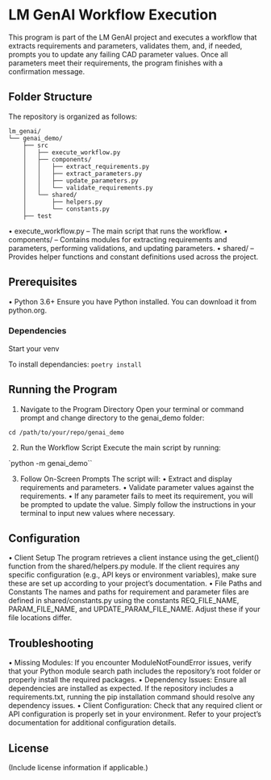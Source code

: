 # LM GenAI Workflow Execution

This program is part of the LM GenAI project and executes a workflow that extracts requirements and parameters, validates them, and, if needed, prompts you to update any failing CAD parameter values. Once all parameters meet their requirements, the program finishes with a confirmation message.

## Folder Structure

The repository is organized as follows:

```
lm_genai/
└── genai_demo/
    ├── src
    │   ├── execute_workflow.py
    │   ├── components/
    │   │   ├── extract_requirements.py
    │   │   ├── extract_parameters.py
    │   │   ├── update_parameters.py
    │   │   └── validate_requirements.py
    │   └── shared/
    │       ├── helpers.py
    │       └── constants.py
    ├── test
```

• execute_workflow.py – The main script that runs the workflow.
• components/ – Contains modules for extracting requirements and parameters, performing validations, and updating parameters.
• shared/ – Provides helper functions and constant definitions used across the project.

## Prerequisites
• Python 3.6+
Ensure you have Python installed. You can download it from python.org.

### Dependencies

Start your venv

To install dependancies: 
`poetry install`




## Running the Program
1.	Navigate to the Program Directory
Open your terminal or command prompt and change directory to the genai_demo folder:

`cd /path/to/your/repo/genai_demo`


2.	Run the Workflow Script
Execute the main script by running:

`python -m genai_demo``


3.	Follow On-Screen Prompts
The script will:
	• Extract and display requirements and parameters.
	• Validate parameter values against the requirements.
	• If any parameter fails to meet its requirement, you will be prompted to update the value.
Simply follow the instructions in your terminal to input new values where necessary.

## Configuration
• Client Setup
The program retrieves a client instance using the get_client() function from the shared/helpers.py module. If the client requires any specific configuration (e.g., API keys or environment variables), make sure these are set up according to your project’s documentation.
• File Paths and Constants
The names and paths for requirement and parameter files are defined in shared/constants.py using the constants REQ_FILE_NAME, PARAM_FILE_NAME, and UPDATE_PARAM_FILE_NAME. Adjust these if your file locations differ.

## Troubleshooting
• Missing Modules:
If you encounter ModuleNotFoundError issues, verify that your Python module search path includes the repository’s root folder or properly install the required packages.
• Dependency Issues:
Ensure all dependencies are installed as expected. If the repository includes a requirements.txt, running the pip installation command should resolve any dependency issues.
• Client Configuration:
Check that any required client or API configuration is properly set in your environment. Refer to your project’s documentation for additional configuration details.

## License

(Include license information if applicable.)



